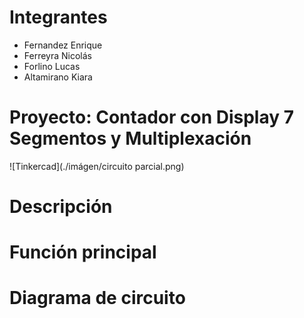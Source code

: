 # Integrantes
- Fernandez Enrique
- Ferreyra Nicolás
- Forlino Lucas
- Altamirano Kiara
# Proyecto: Contador con Display 7 Segmentos y Multiplexación
![Tinkercad](./imágen/circuito parcial.png)
# Descripción
# Función principal
# Diagrama de circuito
